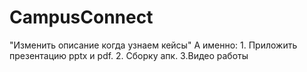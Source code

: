 # CampusConnect
"Изменить описание когда узнаем кейсы"
А именно: 1. Приложить презентацию pptx и pdf. 2. Сборку апк. 3.Видео работы
